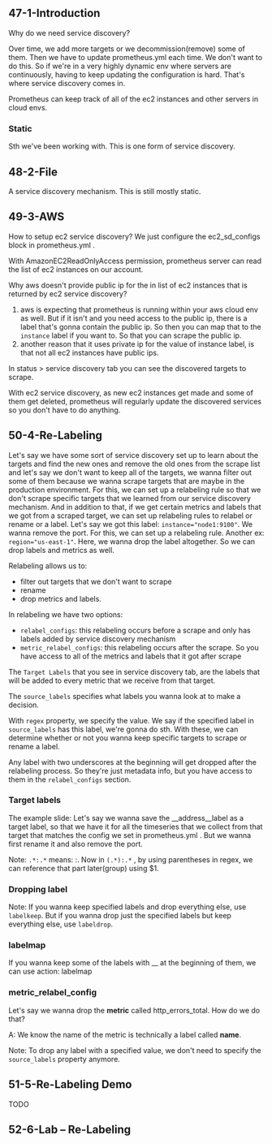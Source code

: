 ## 47-1-Introduction
Why do we need service discovery?

Over time, we add more targets or we decommission(remove) some of them. Then we have to update prometheus.yml each time.
We don't want to do this. So if we're in a very highly dynamic env where servers are continuously, having to keep updating the configuration
is hard. That's where service discovery comes in.

Prometheus can keep track of all of the ec2 instances and other servers in cloud envs.

### Static
Sth we've been working with. This is one form of service discovery.

## 48-2-File
A service discovery mechanism. This is still mostly static.

## 49-3-AWS
How to setup ec2 service discovery? We just configure the ec2_sd_configs block in prometheus.yml .

With AmazonEC2ReadOnlyAccess permission, prometheus server can read the list of ec2 instances on our account.

Why aws doesn't provide public ip for the in list of ec2 instances that is returned by ec2 service discovery?
1. aws is expecting that prometheus is running within your aws cloud env as well. But if it isn't and you need access to the public ip,
there is a label that's gonna contain the public ip. So then you can map that to the `instance` label if you want to. So that you can
scrape the public ip.
2. another reason that it uses private ip for the value of instance label, is that not all ec2 instances have public ips.

In status > service discovery tab you can see the discovered targets to scrape.

With ec2 service discovery, as new ec2 instances get made and some of them get deleted, prometheus will regularly update the 
discovered services so you don't have to do anything.

## 50-4-Re-Labeling
Let's say we have some sort of service discovery set up to learn about the targets and find the new ones and remove the old ones from
the scrape list and let's say we don't want to keep all of the targets, we wanna filter out some of them because we wanna scrape
targets that are maybe in the production environment. For this, we can set up a relabeling rule so that 
we don't scrape specific targets that we learned from our service discovery mechanism. And in addition to that, if we get certain
metrics and labels that we got from a scraped target, we can set up relabeling rules to relabel or rename or a label. Let's say we got
this label: `instance="node1:9100"`. We wanna remove the port. For this, we can set up a relabeling rule. Another ex: `region="us-east-1"`.
Here, we wanna drop the label altogether. So we can drop labels and metrics as well.

Relabeling allows us to:
- filter out targets that we don't want to scrape
- rename 
- drop metrics and labels.

In relabeling we have two options:
- `relabel_configs`: this relabeling occurs before a scrape and only has labels added by service discovery mechanism
- `metric_relabel_configs`: this relabeling occurs after the scrape. So you have access to all of the metrics and labels that it got after
scrape

The `Target Labels` that you see in service discovery tab, are the labels that will be added to every metric that we receive from that target.

The `source_labels` specifies what labels you wanna look at to make a decision.

With `regex` property, we specify the value. We say if the specified label in `source_labels` has this label, we're gonna do sth.
With these, we can determine whether or not you wanna keep specific targets to scrape or rename a label.

Any label with two underscores at the beginning will get dropped after the relabeling process. So they're just metadata info, but you have
access to them in the `relabel_configs` section.

### Target labels
The example slide: Let's say we wanna save the __address__label as a target label, so that we have it for all the timeseries that we
collect from that target that matches the config we set in prometheus.yml . But we wanna first rename it and also remove the port.

Note: `.*:.*` means: <anything>:<anything>. Now in `(.*):.*` , by using parentheses in regex, we can reference that 
part later(group) using $1.

### Dropping label
Note: If you wanna keep specified labels and drop everything else, use `labelkeep`. But if you wanna drop just the specified labels
but keep everything else, use `labeldrop`.

### labelmap
If you wanna keep some of the labels with __ at the beginning of them, we can use action: labelmap

### metric_relabel_config
Let's say we wanna drop the **metric** called http_errors_total. How do we do that?

A: We know the name of the metric is technically a label called __name__.

Note: To drop any label with a specified value, we don't need to specify the `source_labels` property anymore.

## 51-5-Re-Labeling Demo
TODO

## 52-6-Lab – Re-Labeling

